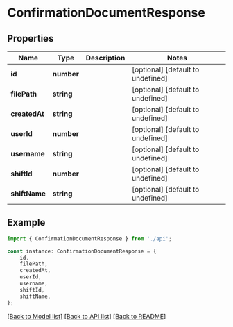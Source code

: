 # ConfirmationDocumentResponse


## Properties

Name | Type | Description | Notes
------------ | ------------- | ------------- | -------------
**id** | **number** |  | [optional] [default to undefined]
**filePath** | **string** |  | [optional] [default to undefined]
**createdAt** | **string** |  | [optional] [default to undefined]
**userId** | **number** |  | [optional] [default to undefined]
**username** | **string** |  | [optional] [default to undefined]
**shiftId** | **number** |  | [optional] [default to undefined]
**shiftName** | **string** |  | [optional] [default to undefined]

## Example

```typescript
import { ConfirmationDocumentResponse } from './api';

const instance: ConfirmationDocumentResponse = {
    id,
    filePath,
    createdAt,
    userId,
    username,
    shiftId,
    shiftName,
};
```

[[Back to Model list]](../README.md#documentation-for-models) [[Back to API list]](../README.md#documentation-for-api-endpoints) [[Back to README]](../README.md)
